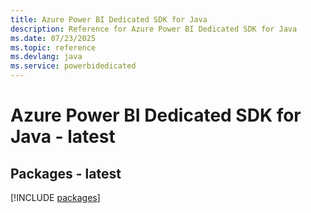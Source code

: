 ```yaml
---
title: Azure Power BI Dedicated SDK for Java
description: Reference for Azure Power BI Dedicated SDK for Java
ms.date: 07/23/2025
ms.topic: reference
ms.devlang: java
ms.service: powerbidedicated
---
```

# Azure Power BI Dedicated SDK for Java - latest
## Packages - latest
[!INCLUDE [packages](power-bi-dedicated-index.md)]
